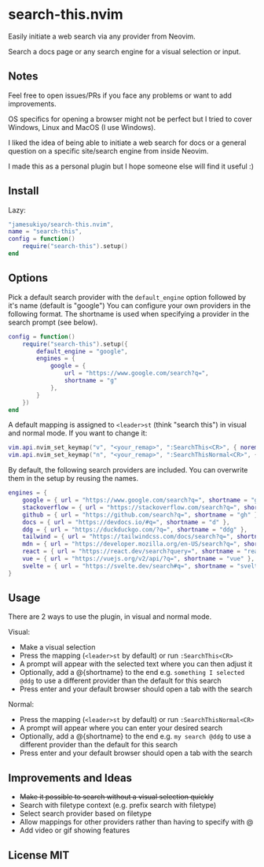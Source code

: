 # search-this.nvim
Easily initiate a web search via any provider from Neovim.

Search a docs page or any search engine for a visual selection or input.

## Notes
Feel free to open issues/PRs if you face any problems or want to add improvements. 

OS specifics for opening a browser might not be perfect but I tried to cover Windows, Linux and MacOS (I use Windows).

I liked the idea of being able to initiate a web search for docs or a general question on a specific site/search engine from inside Neovim.

I made this as a personal plugin but I hope someone else will find it useful :)

## Install
Lazy:
```lua
"jamesukiyo/search-this.nvim",
name = "search-this",
config = function()
    require("search-this").setup()
end
```

## Options
Pick a default search provider with the `default_engine` option followed by it's name (default is "google")
You can configure your own providers in the following format. The shortname is used when specifying a provider in the search prompt (see below).

```lua
config = function()
    require("search-this").setup({
        default_engine = "google",
        engines = {
            google = {
                url = "https://www.google.com/search?q=",
                shortname = "g"
            },
        }
    })
end
```

A default mapping is assigned to `<leader>st` (think "search this") in visual and normal mode.
If you want to change it:
```lua
vim.api.nvim_set_keymap("v", "<your_remap>", ":SearchThis<CR>", { noremap = true, silent = true })
vim.api.nvim_set_keymap("n", "<your_remap>", ":SearchThisNormal<CR>", { noremap = true, silent = true })
```

By default, the following search providers are included. You can overwrite them in the setup by reusing the names.
```lua
engines = {
    google = { url = "https://www.google.com/search?q=", shortname = "g" },
    stackoverflow = { url = "https://stackoverflow.com/search?q=", shortname = "s" },
    github = { url = "https://github.com/search?q=", shortname = "gh" },
    docs = { url = "https://devdocs.io/#q=", shortname = "d" },
    ddg = { url = "https://duckduckgo.com/?q=", shortname = "ddg" },
    tailwind = { url = "https://tailwindcss.com/docs/search?q=", shortname = "tw" },
    mdn = { url = "https://developer.mozilla.org/en-US/search?q=", shortname = "mdn" },
    react = { url = "https://react.dev/search?query=", shortname = "react" },
    vue = { url = "https://vuejs.org/v2/api/?q=", shortname = "vue" },
    svelte = { url = "https://svelte.dev/search#q=", shortname = "svelte" },
}
```

## Usage

There are 2 ways to use the plugin, in visual and normal mode.

Visual:
- Make a visual selection
- Press the mapping (`<leader>st` by default) or run `:SearchThis<CR>`
- A prompt will appear with the selected text where you can then adjust it
- Optionally, add a @{shortname} to the end e.g. `something I selected @ddg` to use a different provider than the default for this search
- Press enter and your default browser should open a tab with the search

Normal:
- Press the mapping (`<leader>st` by default) or run `:SearchThisNormal<CR>`
- A prompt will appear where you can enter your desired search
- Optionally, add a @{shortname} to the end e.g. `my search @ddg` to use a different provider than the default for this search
- Press enter and your default browser should open a tab with the search

## Improvements and Ideas
- ~~Make it possible to search without a visual selection quickly~~
- Search with filetype context (e.g. prefix search with filetype)
- Select search provider based on filetype
- Allow mappings for other providers rather than having to specify with @
- Add video or gif showing features

## License MIT
